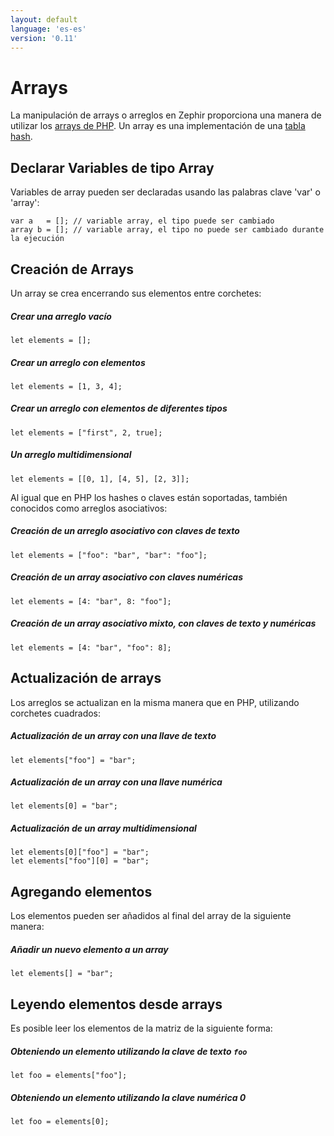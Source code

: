 ```yaml
---
layout: default
language: 'es-es'
version: '0.11'
---
```


# Arrays
La manipulación de arrays o arreglos en Zephir proporciona una manera de utilizar los [arrays de PHP](http://www.php.net/manual/en/language.types.array.php). Un array es una implementación de una [tabla hash](http://en.wikipedia.org/wiki/Hash_table).

<a name='declaring-array-variables'></a>

## Declarar Variables de tipo Array
Variables de array pueden ser declaradas usando las palabras clave 'var' o 'array':

```zephir
var a   = []; // variable array, el tipo puede ser cambiado
array b = []; // variable array, el tipo no puede ser cambiado durante la ejecución
```

<a name='creating-arrays'></a>

## Creación de Arrays
Un array se crea encerrando sus elementos entre corchetes:

##### Crear una arreglo vacío

```zephir
let elements = [];
```

##### Crear un arreglo con elementos

```zephir
let elements = [1, 3, 4];
```

##### Crear un arreglo con elementos de diferentes tipos

```zephir
let elements = ["first", 2, true];
```

##### Un arreglo multidimensional

```zephir
let elements = [[0, 1], [4, 5], [2, 3]];
```

Al igual que en PHP los hashes o claves están soportadas, también conocidos como arreglos asociativos:

##### Creación de un arreglo asociativo con claves de texto

```zephir
let elements = ["foo": "bar", "bar": "foo"];
```

##### Creación de un array asociativo con claves numéricas

```zephir
let elements = [4: "bar", 8: "foo"];
```

##### Creación de un array asociativo mixto, con claves de texto y numéricas

```zephir
let elements = [4: "bar", "foo": 8];
```

<a name='updating-arrays'></a>

## Actualización de arrays
Los arreglos se actualizan en la misma manera que en PHP, utilizando corchetes cuadrados:

##### Actualización de un array con una llave de texto

```zephir
let elements["foo"] = "bar";
```

##### Actualización de un array con una llave numérica

```zephir
let elements[0] = "bar";
```

##### Actualización de un array multidimensional

```zephir
let elements[0]["foo"] = "bar";
let elements["foo"][0] = "bar";
```

<a name='appending-elements'></a>

## Agregando elementos
Los elementos pueden ser añadidos al final del array de la siguiente manera:

##### Añadir un nuevo elemento a un array

```zephir
let elements[] = "bar";
```

<a name='reading-elements-from-arrays'></a>

## Leyendo elementos desde arrays
Es posible leer los elementos de la matriz de la siguiente forma:

##### Obteniendo un elemento utilizando la clave de texto `foo`

```zephir
let foo = elements["foo"];
```

##### Obteniendo un elemento utilizando la clave numérica 0

```zephir
let foo = elements[0];
```
